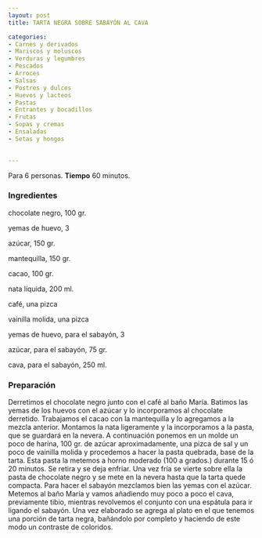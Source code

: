 ```yaml
---
layout: post
title: TARTA NEGRA SOBRE SABAYÓN AL CAVA

categories:
- Carnes y derivados
- Mariscos y moluscos
- Verduras y legumbres
- Pescados
- Arroces
- Salsas
- Postres y dulces
- Huevos y lacteos
- Pastas
- Entrantes y bocadillos
- Frutas
- Sopas y cremas
- Ensaladas
- Setas y hongos
 

---
```


Para 6 personas.
<b>Tiempo</b> 60 minutos.

<h3>Ingredientes</h3>

chocolate negro, 100 gr.

yemas de huevo, 3

azúcar, 150 gr.

mantequilla, 150 gr.

cacao, 100 gr.

nata líquida, 200 ml.

café, una pizca

vainilla molida, una pizca

yemas de huevo, para el sabayón, 3

azúcar, para el sabayón, 75 gr.

cava, para el sabayón, 250 ml.

<h3>Preparación</h3>

Derretimos el chocolate negro junto con el café al baño María. Batimos las yemas de los huevos con el azúcar y lo incorporamos al chocolate derretido. Trabajamos el cacao con la mantequilla y lo agregamos a la mezcla anterior. Montamos la nata ligeramente y la incorporamos a la pasta, que se guardará en la nevera. A continuación ponemos en un molde un poco de harina, 100 gr. de azúcar aproximadamente, una pizca de sal y un poco de vainilla molida y procedemos a hacer la pasta quebrada, base de la tarta. Esta pasta la metemos a horno moderado (100 a grados.) durante 15 ó 20 minutos. Se retira y se deja enfriar. Una vez fría se vierte sobre ella la pasta de chocolate negro y se mete en la nevera hasta que la tarta quede compacta. Para hacer el sabayón mezclamos bien las yemas con el azúcar. Metemos al baño María y vamos añadiendo muy poco a poco el cava, previamente tibio, mientras revolvemos el conjunto con una espátula para ir ligando el sabayón. Una vez elaborado se agrega al plato en el que tenemos una porción de tarta negra, bañándolo por completo y haciendo de este modo un contraste de coloridos.

